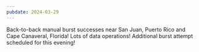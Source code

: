 ```yaml
---
pubdate: 2024-03-29
---
```


Back-to-back manual burst successes near San Juan, Puerto Rico and Cape Canaveral, Florida!  Lots of data operations!  Additional burst attempt scheduled for this evening!
